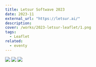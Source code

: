 ```yaml
---
title: Letsur Softwave 2023
date: 2023-11
external_url: "https://letsur.ai/"
description:
cover: /works/2023-letsur-leaflet/1.png
tags:
  - Leaflet
related:
  - eventy
---
```


![](/works/2023-letsur-leaflet/1.png)
![](/works/2023-letsur-leaflet/2.png)
![](/works/2023-letsur-leaflet/3.png)
